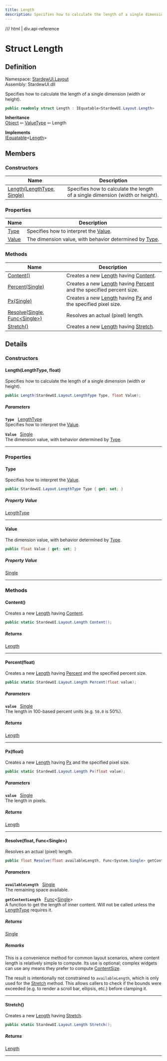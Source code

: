 ```yaml
---
title: Length
description: Specifies how to calculate the length of a single dimension (width or height).
---
```


<link rel="stylesheet" href="/StardewUI/stylesheets/reference.css" />

/// html | div.api-reference

# Struct Length

## Definition

<div class="api-definition" markdown>

Namespace: [StardewUI.Layout](index.md)  
Assembly: StardewUI.dll  

</div>

Specifies how to calculate the length of a single dimension (width or height).

```cs
public readonly struct Length : IEquatable<StardewUI.Layout.Length>
```

**Inheritance**  
[Object](https://learn.microsoft.com/en-us/dotnet/api/system.object) ⇦ [ValueType](https://learn.microsoft.com/en-us/dotnet/api/system.valuetype) ⇦ Length

**Implements**  
[IEquatable](https://learn.microsoft.com/en-us/dotnet/api/system.iequatable-1)<[Length](length.md)>

## Members

### Constructors

 | Name | Description |
| --- | --- |
| [Length(LengthType, Single)](#lengthlengthtype-float) | Specifies how to calculate the length of a single dimension (width or height). | 

### Properties

 | Name | Description |
| --- | --- |
| [Type](#type) | Specifies how to interpret the [Value](length.md#value). | 
| [Value](#value) | The dimension value, with behavior determined by [Type](length.md#type). | 

### Methods

 | Name | Description |
| --- | --- |
| [Content()](#content) | Creates a new [Length](length.md) having [Content](lengthtype.md#content). | 
| [Percent(Single)](#percentfloat) | Creates a new [Length](length.md) having [Percent](lengthtype.md#percent) and the specified percent size. | 
| [Px(Single)](#pxfloat) | Creates a new [Length](length.md) having [Px](lengthtype.md#px) and the specified pixel size. | 
| [Resolve(Single, Func&lt;Single&gt;)](#resolvefloat-funcsingle) | Resolves an actual (pixel) length. | 
| [Stretch()](#stretch) | Creates a new [Length](length.md) having [Stretch](lengthtype.md#stretch). | 

## Details

### Constructors

#### Length(LengthType, float)

Specifies how to calculate the length of a single dimension (width or height).

```cs
public Length(StardewUI.Layout.LengthType Type, float Value);
```

##### Parameters

**`Type`** &nbsp; [LengthType](lengthtype.md)  
Specifies how to interpret the [Value](length.md#value).

**`Value`** &nbsp; [Single](https://learn.microsoft.com/en-us/dotnet/api/system.single)  
The dimension value, with behavior determined by [Type](length.md#type).

-----

### Properties

#### Type

Specifies how to interpret the [Value](length.md#value).

```cs
public StardewUI.Layout.LengthType Type { get; set; }
```

##### Property Value

[LengthType](lengthtype.md)

-----

#### Value

The dimension value, with behavior determined by [Type](length.md#type).

```cs
public float Value { get; set; }
```

##### Property Value

[Single](https://learn.microsoft.com/en-us/dotnet/api/system.single)

-----

### Methods

#### Content()

Creates a new [Length](length.md) having [Content](lengthtype.md#content).

```cs
public static StardewUI.Layout.Length Content();
```

##### Returns

[Length](length.md)

-----

#### Percent(float)

Creates a new [Length](length.md) having [Percent](lengthtype.md#percent) and the specified percent size.

```cs
public static StardewUI.Layout.Length Percent(float value);
```

##### Parameters

**`value`** &nbsp; [Single](https://learn.microsoft.com/en-us/dotnet/api/system.single)  
The length in 100-based percent units (e.g. `50.0` is 50%).

##### Returns

[Length](length.md)

-----

#### Px(float)

Creates a new [Length](length.md) having [Px](lengthtype.md#px) and the specified pixel size.

```cs
public static StardewUI.Layout.Length Px(float value);
```

##### Parameters

**`value`** &nbsp; [Single](https://learn.microsoft.com/en-us/dotnet/api/system.single)  
The length in pixels.

##### Returns

[Length](length.md)

-----

#### Resolve(float, Func&lt;Single&gt;)

Resolves an actual (pixel) length.

```cs
public float Resolve(float availableLength, Func<System.Single> getContentLength);
```

##### Parameters

**`availableLength`** &nbsp; [Single](https://learn.microsoft.com/en-us/dotnet/api/system.single)  
The remaining space available.

**`getContentLength`** &nbsp; [Func](https://learn.microsoft.com/en-us/dotnet/api/system.func-1)<[Single](https://learn.microsoft.com/en-us/dotnet/api/system.single)>  
A function to get the length of inner content. Will not be called unless the [LengthType](lengthtype.md) requires it.

##### Returns

[Single](https://learn.microsoft.com/en-us/dotnet/api/system.single)

##### Remarks

This is a convenience method for common layout scenarios, where content length is relatively simple to compute. Its use is optional; complex widgets can use any means they prefer to compute [ContentSize](../view.md#contentsize). 

 The result is intentionally not constrained to `availableLength`, which is only used for the [Stretch](lengthtype.md#stretch) method. This allows callers to check if the bounds were exceeded (e.g. to render a scroll bar, ellipsis, etc.) before clamping it.

-----

#### Stretch()

Creates a new [Length](length.md) having [Stretch](lengthtype.md#stretch).

```cs
public static StardewUI.Layout.Length Stretch();
```

##### Returns

[Length](length.md)

-----

